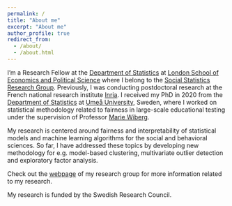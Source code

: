 ```yaml
---
permalink: /
title: "About me"
excerpt: "About me"
author_profile: true
redirect_from: 
  - /about/
  - /about.html
---
```


I’m a Research Fellow at the [Department of Statistics](https://www.lse.ac.uk/statistics) at [London School of Economics and Political Science](https://www.lse.ac.uk/) where I belong to the [Social Statistics Research Group](https://www.lse.ac.uk/statistics/research/Social-Statistics). Previously, I was conducting postdoctoral research at the French national research institute [Inria](https://inria.fr/en). I received my PhD in 2020 from the [Department of Statistics](https://www.umu.se/en/usbe/about-us/statistics/) at [Umeå University](https://www.umu.se/en/), Sweden, where I worked on statistical methodology related to fairness in large-scale educational testing under the supervision of Professor [Marie Wiberg](https://www.umu.se/en/staff/marie-wiberg/).

My research is centered around fairness and interpretability of statistical models and machine learning algorithms for the social and behavioral sciences. So far, I have addressed these topics by developing new methodology for e.g. model-based clustering, multivariate outlier detection and exploratory factor analysis.  

Check out the [webpage](https://psychometricslab.com/) of my research group for more information related to my research. 

My research is funded by the Swedish Research Council.









